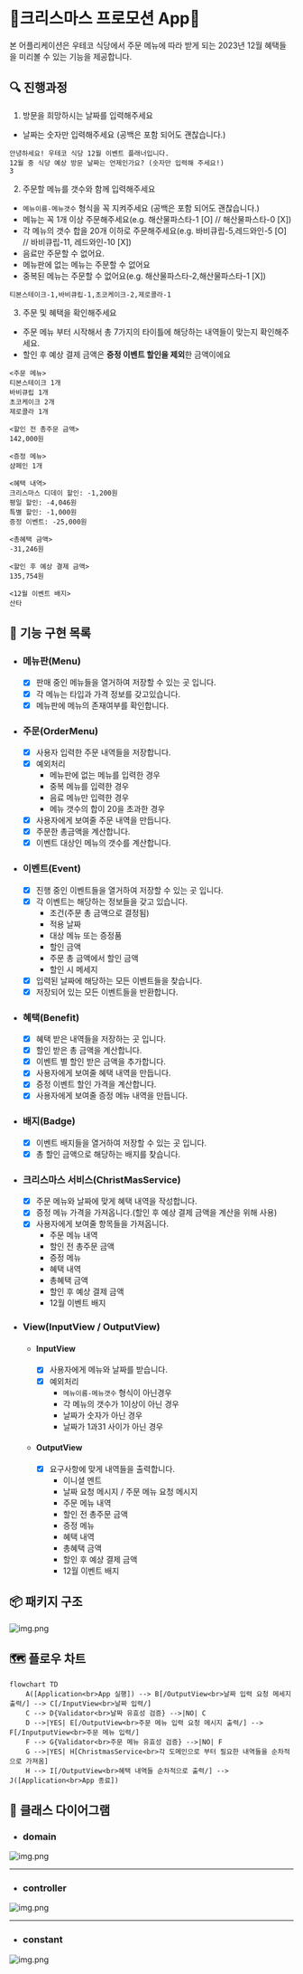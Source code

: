 # 🎄크리스마스 프로모션 App🎄

본 어플리케이션은 우테코 식당에서 주문 메뉴에 따라 받게 되는 2023년 12월 혜택들을 미리볼 수 있는 기능을 제공합니다.

## 🔍 진행과정

1. 방문을 희망하시는 날짜를 입력해주세요

- 날짜는 숫자만 입력해주세요 (공백은 포함 되어도 괜찮습니다.)

```
안녕하세요! 우테코 식당 12월 이벤트 플래너입니다.
12월 중 식당 예상 방문 날짜는 언제인가요? (숫자만 입력해 주세요!)
3
```

2. 주문할 메뉴를 갯수와 함께 입력해주세요

- `메뉴이름-메뉴갯수` 형식을 꼭 지켜주세요 (공백은 포함 되어도 괜찮습니다.)
- 메뉴는 꼭 1개 이상 주문해주세요(e.g. 해산물파스타-1 [O] // 해산물파스타-0 [X])
- 각 메뉴의 갯수 합을 20개 이하로 주문해주세요(e.g. 바비큐립-5,레드와인-5 [O] // 바비큐립-11, 레드와인-10 [X])
- 음료만 주문할 수 없어요.
- 메뉴판에 없는 메뉴는 주문할 수 없어요
- 중복된 메뉴는 주문할 수 없어요(e.g. 해산물파스타-2,해산물파스타-1 [X])

```
티본스테이크-1,바비큐립-1,초코케이크-2,제로콜라-1
```

3. 주문 및 혜택을 확인해주세요

- 주문 메뉴 부터 시작해서 총 7가지의 타이틀에 해당하는 내역들이 맞는지 확인해주세요.
- 할인 후 예상 결제 금액은 **증정 이벤트 할인을 제외**한 금액이에요

```
<주문 메뉴>
티본스테이크 1개
바비큐립 1개
초코케이크 2개
제로콜라 1개
 
<할인 전 총주문 금액>
142,000원
 
<증정 메뉴>
샴페인 1개
 
<혜택 내역>
크리스마스 디데이 할인: -1,200원
평일 할인: -4,046원
특별 할인: -1,000원
증정 이벤트: -25,000원
 
<총혜택 금액>
-31,246원
 
<할인 후 예상 결제 금액>
135,754원
 
<12월 이벤트 배지>
산타
```

## 🎯 기능 구현 목록

- ### 메뉴판(Menu)
    - [X] 판매 중인 메뉴들을 열거하여 저장할 수 있는 곳 입니다.
    - [X] 각 메뉴는 타입과 가격 정보를 갖고있습니다.
    - [X] 메뉴판에 메뉴의 존재여부를 확인합니다.
- ### 주문(OrderMenu)
    - [X] 사용자 입력한 주문 내역들을 저장합니다.
    - [X] 예외처리
        - 메뉴판에 없는 메뉴를 입력한 경우
        - 중복 메뉴를 입력한 경우
        - 음료 메뉴만 입력한 경우
        - 메뉴 갯수의 합이 20을 초과한 경우
    - [X] 사용자에게 보여줄 주문 내역을 만듭니다.
    - [X] 주문한 총금액을 계산합니다.
    - [X] 이벤트 대상인 메뉴의 갯수를 계산합니다.
- ### 이벤트(Event)
    - [X] 진행 중인 이벤트들을 열거하여 저장할 수 있는 곳 입니다.
    - [X] 각 이벤트는 해당하는 정보들을 갖고 있습니다.
        - 조건(주문 총 금액으로 결정됨)
        - 적용 날짜
        - 대상 메뉴 또는 증정품
        - 할인 금액
        - 주문 총 금액에서 할인 금액
        - 할인 시 메세지
    - [X] 입력된 날짜에 해당하는 모든 이벤트들을 찾습니다.
    - [X] 저장되어 있는 모든 이벤트들을 반환합니다.
- ### 혜택(Benefit)
    - [X] 혜택 받은 내역들을 저장하는 곳 입니다.
    - [X] 할인 받은 총 금액을 계산합니다.
    - [X] 이벤트 별 할인 받은 금액을 추가합니다.
    - [X] 사용자에게 보여줄 혜택 내역을 만듭니다.
    - [X] 증정 이벤트 할인 가격을 계산합니다.
    - [X] 사용자에게 보여줄 증정 메뉴 내역을 만듭니다.
- ### 배지(Badge)
    - [X] 이벤트 배지들을 열거하여 저장할 수 있는 곳 입니다.
    - [X] 총 할인 금액으로 해당하는 배지를 찾습니다.
- ### 크리스마스 서비스(ChristMasService)
    - [X] 주문 메뉴와 날짜에 맞게 혜택 내역을 작성합니다.
    - [X] 증정 메뉴 가격을 가져옵니다.(할인 후 예상 결제 금액을 계산을 위해 사용)
    - [X] 사용자에게 보여줄 항목들을 가져옵니다.
        - 주문 메뉴 내역
        - 할인 전 총주문 금액
        - 증정 메뉴
        - 혜택 내역
        - 총혜택 금액
        - 할인 후 예상 결제 금액
        - 12월 이벤트 배지
- ### View(InputView / OutputView)
    - #### InputView
        - [X] 사용자에게 메뉴와 날짜를 받습니다.
        - [X] 예외처리
            - `메뉴이름-메뉴갯수` 형식이 아닌경우
            - 각 메뉴의 갯수가 1이상이 아닌 경우
            - 날짜가 숫자가 아닌 경우
            - 날짜가 1과31 사이가 아닌 경우
    - #### OutputView
        -[X] 요구사항에 맞게 내역들을 출력합니다.
            - 이니셜 멘트
            - 날짜 요청 메시지 / 주문 메뉴 요청 메시지
            - 주문 메뉴 내역
            - 할인 전 총주문 금액
            - 증정 메뉴
            - 혜택 내역
            - 총혜택 금액
            - 할인 후 예상 결제 금액
            - 12월 이벤트 배지

## 📦 패키지 구조

![img.png](package.png)

## 🗺️ 플로우 차트

```mermaid
flowchart TD
    A([Application<br>App 실행]) --> B[/OutputView<br>날짜 입력 요청 메세지 출력/] --> C[/InputView<br>날짜 입력/]
    C --> D{Validator<br>날짜 유효성 검증} -->|NO| C
    D -->|YES| E[/OutputView<br>주문 메뉴 입력 요청 메시지 출력/] --> F[/InputputView<br>주문 메뉴 입력/]
    F --> G{Validator<br>주문 메뉴 유효성 검증} -->|NO| F
    G -->|YES| H[ChristmasService<br>각 도메인으로 부터 필요한 내역들을 순차적으로 가져옴]
    H --> I[/OutputView<br>혜택 내역들 순차적으로 출력/] --> J([Application<br>App 종료])
```

## 🧩 클래스 다이어그램

- ### domain

![img.png](domain.png)

---

- ### controller

![img.png](controller.png)

---

- ### constant

![img.png](constant.png)